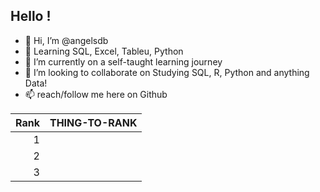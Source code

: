 ## Hello ! 

- 👋 Hi, I’m @angelsdb
- 👀 Learning SQL, Excel, Tableu, Python
- 🌱 I’m currently on a self-taught learning journey
- 💞️ I’m looking to collaborate on Studying SQL, R, Python and anything Data! 
- 📫 reach/follow me here on Github


| Rank | THING-TO-RANK |
|-----:|---------------|
|     1|               |
|     2|               |
|     3|               |



<!---
angelsdb/angelsdb is a ✨ special ✨ repository because its `README.md` (this file) appears on your GitHub profile.
You can click the Preview link to take a look at your changes.
--->
